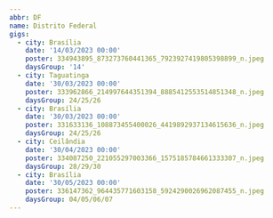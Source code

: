 ```yaml
---
abbr: DF
name: Distrito Federal
gigs:
  - city: Brasília
    date: '14/03/2023 00:00'
    poster: 334943895_873273760441365_7923927419805398899_n.jpeg
    daysGroup: '14'
  - city: Taguatinga
    date: '30/03/2023 00:00'
    poster: 333962866_214997644351394_8885412553514851348_n.jpeg
    daysGroup: 24/25/26
  - city: Brasília
    date: '30/03/2023 00:00'
    poster: 331633136_108873455400026_4419892937134615636_n.jpeg
    daysGroup: 24/25/26
  - city: Ceilândia
    date: '30/04/2023 00:00'
    poster: 334087250_221055297003366_1575185784661333307_n.jpeg
    daysGroup: 28/29/30
  - city: Brasília
    date: '30/05/2023 00:00'
    poster: 336147362_964435771603158_5924290026962087455_n.jpeg
    daysGroup: 04/05/06/07
---
```


